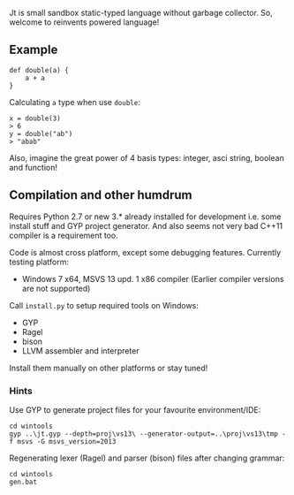Jt is small sandbox static-typed language without garbage collector. So, welcome to reinvents powered language!

## Example

	def double(a) {
		a + a
	}

Calculating `а` type when use ```double```:

	x = double(3)
	> 6
	y = double("ab")
	> "abab"

Also, imagine the great power of 4 basis types: integer, asci string, boolean and function!

## Compilation and other humdrum

Requires Python 2.7 or new 3.* already installed for development i.e. some install stuff and GYP project generator. And also seems not very bad C++11 compiler is a requirement too.

Code is almost cross platform, except some debugging features. Currently testing platform:

- Windows 7 x64, MSVS 13 upd. 1 x86 compiler (Earlier compiler versions are not supported)

Call ```install.py``` to setup required tools on Windows:

- GYP
- Ragel
- bison
- LLVM assembler and interpreter

Install them manually on other platforms or stay tuned!

### Hints

Use GYP to generate project files for your favourite environment/IDE:

	cd wintools
	gyp ..\jt.gyp --depth=proj\vs13\ --generator-output=..\proj\vs13\tmp -f msvs -G msvs_version=2013

	
Regenerating lexer (Ragel) and parser (bison) files after changing grammar:	
	
	cd wintools
	gen.bat
